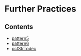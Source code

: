# Further Practices

## Contents

- [pattern5](./pattern5)
- [pattern6](./pattern6)
- [octStrTodec](./octStrTodec)
